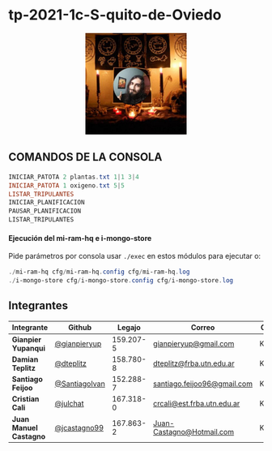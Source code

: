 # tp-2021-1c-S-quito-de-Oviedo

<p align="center"><img src="oviedo.jpg" width="200px"/></p>


## COMANDOS DE LA CONSOLA

````powershell
INICIAR_PATOTA 2 plantas.txt 1|1 3|4
INICIAR_PATOTA 1 oxigeno.txt 5|5
LISTAR_TRIPULANTES
INICIAR_PLANIFICACION
PAUSAR_PLANIFICACION
LISTAR_TRIPULANTES
````


#### Ejecución del  mi-ram-hq e i-mongo-store

Pide parámetros por consola usar `./exec` en estos módulos para ejecutar o:

````powershell
./mi-ram-hq cfg/mi-ram-hq.config cfg/mi-ram-hq.log
./i-mongo-store cfg/i-mongo-store.config cfg/i-mongo-store.log
````




## Integrantes

| Integrante | Github | Legajo | Correo | Curso
|--|--|--|--|--
| **Gianpier Yupanqui** | [@gianpieryup](https://www.github.com/gianpieryup) | 159.207-5 | gianpieryup@gmail.com | K3054
| **Damian Teplitz** | [@dteplitz](https://www.github.com/dteplitz) | 158.780-8 | dteplitz@frba.utn.edu.ar | K3154
| **Santiago Feijoo** | [@SantiagoIvan](https://github.com/SantiagoIvan) | 152.288-7 | santiago.feijoo96@gmail.com | K3153
| **Cristian Cali** | [@julchat](https://www.github.com/julchat) | 167.318-0 | crcali@est.frba.utn.edu.ar | K3052
| **Juan Manuel Castagno** | [@jcastagno99](https://www.github.com/jcastagno99) | 167.863-2 | Juan-Castagno@Hotmail.com | K3054
